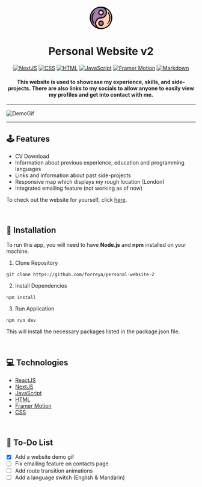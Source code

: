 <p align="center"><img alt="logo" src="https://github.com/forreya/personal-website-2/blob/main/logo.png" width="60px" /></p>
<h1 align="center">Personal Website v2</h1>

<p align="center">
  <a href="#"><img alt="NextJS" src="https://img.shields.io/badge/next.js-000000?style=for-the-badge&logo=nextdotjs&logoColor=white"></a>
  <a href="#"><img alt="CSS" src="https://img.shields.io/badge/CSS-239120?&style=for-the-badge&logo=css3&logoColor=white"></a>
  <a href="#"><img alt="HTML" src="https://img.shields.io/badge/HTML5-E34F26?style=for-the-badge&logo=html5&logoColor=white"></a>
  <a href="#"><img alt="JavaScript" src="https://img.shields.io/badge/JavaScript-323330?style=for-the-badge&logo=javascript&logoColor=F7DF1E"></a>
  <a href="#"><img alt="Framer Motion" src="https://img.shields.io/badge/Framer-black?style=for-the-badge&logo=framer&logoColor=blue"></a>
  <a href="#"><img alt="Markdown" src="https://img.shields.io/badge/Markdown-000000?style=for-the-badge&logo=markdown&logoColor=white"></a>
</p>

<h4 align="center">This website is used to showcase my experience, skills, and side-projects. There are also links to my socials to allow anyone to easily view my profiles and get into contact with me.</h4>

---

![DemoGif](https://github.com/forreya/personal-website-2/blob/main/demo.gif)

---

## 🕹️ Features

- CV Download
- Information about previous experience, education and programming languages
- Links and information about past side-projects
- Responsive map which displays my rough location (London)
- Integrated emailing feature (not working as of now)

To check out the website for yourself, click [here](https://forreya.vercel.app/).

<br/>

## 💾 Installation

To run this app, you will need to have **Node.js** and **npm** installed on your machine.

1. Clone Repository

```
git clone https://github.com/forreya/personal-website-2
```

2. Install Dependencies

```
npm install 
```
    
3. Run Application

```
npm run dev
```

This will install the necessary packages listed in the package.json file.

<br/>

## 💻 Technologies

- [ReactJS](https://reactjs.org/)
- [NextJS](https://nextjs.org/)
- [JavaScript](https://www.javascript.com/)
- [HTML](https://html.spec.whatwg.org/multipage/)
- [Framer Motion](https://www.framer.com/motion/)
- [CSS](https://devdocs.io/css/)

<br/>

## 📝 To-Do List

- [x] Add a website demo gif
- [ ] Fix emailing feature on contacts page
- [ ] Add route transition animations
- [ ] Add a language switch (English & Mandarin)